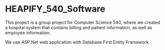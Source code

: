 # HEAPIFY_540_Software
This project is a group project for Computer Science 540, where we created a hospital system that contains billing and patient information, 
as well as employee information. 

We use ASP.Net web application with Database First Entity Framework. 
